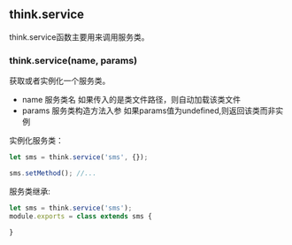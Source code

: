 ## think.service

think.service函数主要用来调用服务类。

### think.service(name, params)

获取或者实例化一个服务类。

* name 服务类名
        如果传入的是类文件路径，则自动加载该类文件
* params 服务类构造方法入参
        如果params值为undefined,则返回该类而非实例

实例化服务类：

```js
let sms = think.service('sms', {});

sms.setMethod(); //...
```

服务类继承: 

```js
let sms = think.service('sms');
module.exports = class extends sms {

}
```